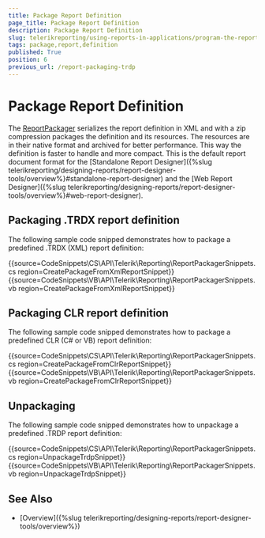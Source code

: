 ```yaml
---
title: Package Report Definition
page_title: Package Report Definition 
description: Package Report Definition
slug: telerikreporting/using-reports-in-applications/program-the-report-definition/package-report-definition
tags: package,report,definition
published: True
position: 6
previous_url: /report-packaging-trdp
---
```


# Package Report Definition

The [ReportPackager](/reporting/api/Telerik.Reporting.ReportPackager) serializes the report definition in XML and with a zip compression packages the definition and its resources. The resources are in their native format and archived for better performance. This way the definition is faster to handle and more compact. This is the default report document format for the [Standalone Report Designer]({%slug telerikreporting/designing-reports/report-designer-tools/overview%}#standalone-report-designer) and the [Web Report Designer]({%slug telerikreporting/designing-reports/report-designer-tools/overview%}#web-report-designer). 

## Packaging .TRDX report definition

The following sample code snipped demonstrates how to package a predefined .TRDX (XML) report definition:

{{source=CodeSnippets\CS\API\Telerik\Reporting\ReportPackagerSnippets.cs region=CreatePackageFromXmlReportSnippet}}
{{source=CodeSnippets\VB\API\Telerik\Reporting\ReportPackagerSnippets.vb region=CreatePackageFromXmlReportSnippet}}

## Packaging CLR report definition

The following sample code snipped demonstrates how to package a predefined CLR (C# or VB) report definition:

{{source=CodeSnippets\CS\API\Telerik\Reporting\ReportPackagerSnippets.cs region=CreatePackageFromClrReportSnippet}}
{{source=CodeSnippets\VB\API\Telerik\Reporting\ReportPackagerSnippets.vb region=CreatePackageFromClrReportSnippet}}

## Unpackaging

The following sample code snipped demonstrates how to unpackage a predefined .TRDP report definition:

{{source=CodeSnippets\CS\API\Telerik\Reporting\ReportPackagerSnippets.cs region=UnpackageTrdpSnippet}}
{{source=CodeSnippets\VB\API\Telerik\Reporting\ReportPackagerSnippets.vb region=UnpackageTrdpSnippet}}


## See Also

* [Overview]({%slug telerikreporting/designing-reports/report-designer-tools/overview%})
